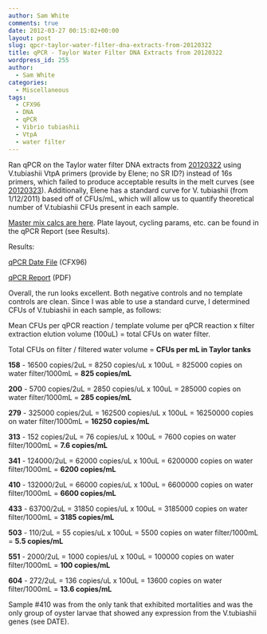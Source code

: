 ```yaml
---
author: Sam White
comments: true
date: 2012-03-27 00:15:02+00:00
layout: post
slug: qpcr-taylor-water-filter-dna-extracts-from-20120322
title: qPCR - Taylor Water Filter DNA Extracts from 20120322
wordpress_id: 255
author:
  - Sam White
categories:
  - Miscellaneous
tags:
  - CFX96
  - DNA
  - qPCR
  - Vibrio tubiashii
  - VtpA
  - water filter
---
```


Ran qPCR on the Taylor water filter DNA extracts from [20120322](/Sam%27s+Working+Notebook+January+-+March+2012#sjw20120322) using V.tubiashii VtpA primers (provide by Elene; no SR ID?) instead of 16s primers, which failed to produce acceptable results in the melt curves (see [20120323](/Sam%27s+Working+Notebook+January+-+March+2012#sjw20120323)). Additionally, Elene has a standard curve for V. tubiashii (from 1/12/2011) based off of CFUs/mL, which will allow us to quantify theoretical number of V.tubiashii CFUs present in each sample.

[Master mix calcs are here](https://eagle.fish.washington.edu/Arabidopsis//Notebook%20Workup%20Files/20120326-01.jpg). Plate layout, cycling params, etc. can be found in the qPCR Report (see Results).

Results:

[qPCR Date File](https://eagle.fish.washington.edu/Arabidopsis/qPCR/CFX96/Roberts%20Lab_2012-03-26%2012-54-03_CC009827.pcrd) (CFX96)

[qPCR Report](https://eagle.fish.washington.edu/Arabidopsis/qPCR/CFX96/Roberts%20Lab_2012-03-26%2012-54-03_CC009827.pdf) (PDF)

Overall, the run looks excellent. Both negative controls and no template controls are clean. Since I was able to use a standard curve, I determined CFUs of V.tubiashii in each sample, as follows:

Mean CFUs per qPCR reaction / template volume per qPCR reaction x filter extraction elution volume (100uL) = total CFUs on water filter.

Total CFUs on filter / filtered water volume = **CFUs per mL in Taylor tanks**

**158** - 16500 copies/2uL = 8250 copies/uL x 100uL = 825000 copies on water filter/1000mL = **825 copies/mL**

**200** - 5700 copies/2uL = 2850 copies/uL x 100uL = 285000 copies on water filter/1000mL = **285 copies/mL**

**279** - 325000 copies/2uL = 162500 copies/uL x 100uL = 16250000 copies on water filter/1000mL = **16250 copies/mL**

**313** - 152 copies/2uL = 76 copies/uL x 100uL = 7600 copies on water filter/1000mL = **7.6 copies/mL**

**341** - 124000/2uL = 62000 copies/uL x 100uL = 6200000 copies on water filter/1000mL = **6200 copies/mL**

**410** - 132000/2uL = 66000 copies/uL x 100uL = 6600000 copies on water filter/1000mL = **6600 copies/mL**

**433** - 63700/2uL = 31850 copies/uL x 100uL = 3185000 copies on water filter/1000mL = **3185 copies/mL**

**503** - 110/2uL = 55 copies/uL x 100uL = 5500 copies on water filter/1000mL = **5.5 copies/mL**

**551** - 2000/2uL = 1000 copies/uL x 100uL = 100000 copies on water filter/1000mL = **100 copies/mL**

**604** - 272/2uL = 136 copies/uL x 100uL = 13600 copies on water filter/1000mL = **13.6 copies/mL**

Sample #410 was from the only tank that exhibited mortalities and was the only group of oyster larvae that showed any expression from the V.tubiashii genes (see DATE).
